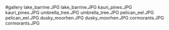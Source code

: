 #gallery
lake_barrine.JPG	lake_barrine.JPG
kauri_pines.JPG	kauri_pines.JPG
umbrella_tree.JPG	umbrella_tree.JPG
pelican_eel.JPG	pelican_eel.JPG
dusky_moorhen.JPG	dusky_moorhen.JPG
cormorants.JPG	cormorants.JPG
